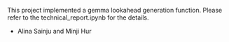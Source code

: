This project implemented a gemma lookahead generation function. Please refer to the technical_report.ipynb for the details. 

-  Alina Sainju and Minji Hur
